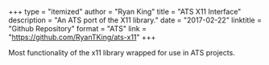 +++
type = "itemized"
author = "Ryan King"
title = "ATS X11 Interface"
description = "An ATS port of the X11 library."
date = "2017-02-22"
linktitle = "Github Repository"
format = "ATS"
link = "https://github.com/RyanTKing/ats-x11"
+++

Most functionality of the x11 library wrapped for use in ATS projects.
